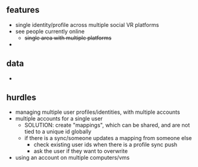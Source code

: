 ## features

- single identity/profile across multiple social VR platforms
- see people currently online
  - ~~single area with multiple platforms~~
- 

## data

- 

## hurdles

- managing multiple user profiles/identities, with multiple accounts
- multiple accounts for a single user
  - SOLUTION: create "mappings", which can be shared, and are not tied to a unique id globally
  - if there is a sync/someone updates a mapping from someone else
    - check existing user ids when there is a profile sync push
    - ask the user if they want to overwrite
- using an account on multiple computers/vms